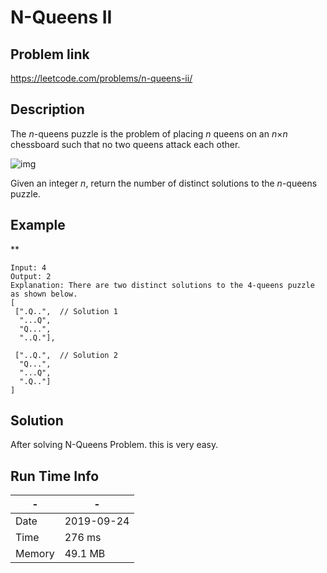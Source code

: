 # N-Queens II

## Problem link
https://leetcode.com/problems/n-queens-ii/

## Description
The *n*-queens puzzle is the problem of placing *n* queens on an *n*×*n* chessboard such that no two queens attack each other.

![img](https://assets.leetcode.com/uploads/2018/10/12/8-queens.png)

Given an integer *n*, return the number of distinct solutions to the *n*-queens puzzle.
## Example

**

```
Input: 4
Output: 2
Explanation: There are two distinct solutions to the 4-queens puzzle as shown below.
[
 [".Q..",  // Solution 1
  "...Q",
  "Q...",
  "..Q."],

 ["..Q.",  // Solution 2
  "Q...",
  "...Q",
  ".Q.."]
]
```

## Solution
After solving N-Queens Problem. this is very easy.


## Run Time Info

\- | \-
------------ | -------------
Date | 2019-09-24
Time |  276 ms
Memory | 49.1 MB	


